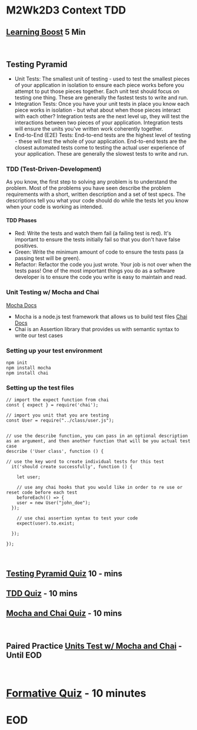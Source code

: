 # M2Wk2D3 Context TDD

## [Learning Boost](https://open.appacademy.io/learn/js-py---pt-jul-2023-online/week-8---context-and-tdd/learning-boost---wednesday) 5 Min

<br/>

## Testing Pyramid
- Unit Tests: The smallest unit of testing - used to test the smallest pieces of your application in isolation to ensure each piece works before you attempt to put those pieces together. Each unit test should focus on testing one thing. These are generally the fastest tests to write and run.
- Integration Tests: Once you have your unit tests in place you know each piece works in isolation - but what about when those pieces interact with each other? Integration tests are the next level up, they will test the interactions between two pieces of your application. Integration tests will ensure the units you've written work coherently together.
- End-to-End (E2E) Tests: End-to-end tests are the highest level of testing - these will test the whole of your application. End-to-end tests are the closest automated tests come to testing the actual user experience of your application. These are generally the slowest tests to write and run.


### TDD (Test-Driven-Development)
As you know, the first step to solving any problem is to understand the problem. Most of the problems you have seen describe the problem requirements with a short, written description and a set of test specs. The descriptions tell you what your code should do while the tests let you know when your code is working as intended.


#### TDD Phases
- Red: Write the tests and watch them fail (a failing test is red). It's important to ensure the tests initially fail so that you don't have false positives.
- Green: Write the minimum amount of code to ensure the tests pass (a passing test will be green).
- Refactor: Refactor the code you just wrote. Your job is not over when the tests pass! One of the most important things you do as a software developer is to ensure the code you write is easy to maintain and read.

### Unit Testing w/ Mocha and Chai
[Mocha Docs](https://mochajs.org/)
- Mocha is a node.js test framework that allows us to build test files
[Chai Docs](https://www.chaijs.com/api/bdd/)
- Chai is an Assertion library that provides us with semantic syntax to write our test cases

### Setting up your test environment

```
npm init
npm install mocha
npm install chai
```

### Setting up the test files
```
// import the expect function from chai
const { expect } = require('chai');

// import you unit that you are testing
const User = require("../class/user.js");


// use the describe function, you can pass in an optional description as an argument, and then another function that will be you actual test case
describe ('User class', function () {

// use the key word to create individual tests for this test
  it('should create successfully', function () {

    let user;

    // use any chai hooks that you would like in order to re use or reset code before each test
    beforeEach(() => {
    user = new User("john_doe");
  });

    // use chai assertion syntax to test your code
    expect(user).to.exist;

  });

});

```

<br/>

## [Testing Pyramid Quiz](https://open.appacademy.io/learn/js-py---pt-jul-2023-online/week-8---context-and-tdd/testing-pyramid-quiz) 10 - mins

## [TDD Quiz](https://open.appacademy.io/learn/js-py---pt-jul-2023-online/week-8---context-and-tdd/tdd-quiz) - 10 mins

## [Mocha and Chai Quiz](https://open.appacademy.io/learn/js-py---pt-jul-2023-online/week-8---context-and-tdd/mocha-and-chai-quiz) - 10 mins


<br/>

## Paired Practice [Units Test w/ Mocha and Chai](https://open.appacademy.io/learn/js-py---pt-jul-2023-online/week-8---context-and-tdd/tdd-style-project--phase-1-2) - Until EOD

<br/>

# [Formative Quiz](https://open.appacademy.io/learn/js-py---pt-jul-2023-online/week-8---context-and-tdd/formative-quiz---wednesday--repeat-) - 10 minutes


# EOD
